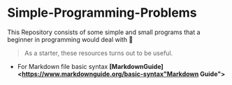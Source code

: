 # Simple-Programming-Problems
This Repository consists of some simple and small programs that a beginner in programming would deal with 🎈

> As a starter, these resources turns out to be useful.

- For Markdown file basic syntax **[MarkdownGuide] <https://www.markdownguide.org/basic-syntax"Markdown Guide">**

  
